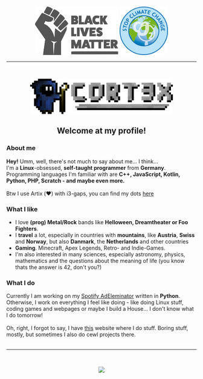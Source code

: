 <p align="center">
    <img src="https://github.com/XECortex/XECortex/blob/main/blm.png?raw=true" height="128px">
    <img src="https://github.com/XECortex/XECortex/blob/main/stop_climate_change.png?raw=true" height="128px">
</p>
<hr>
<br>

<p align="center">
    <img src="https://github.com/XECortex/XECortex/blob/main/banner_large.png?raw=true" width="75%">
</p>
<h2 align="center">Welcome at my profile!</h2>

### About me
**Hey!** Umm, well, there's not much to say about me... I think...\
I'm a **Linux**-obsessed, **self-taught programmer** from **Germany**.\
Programming languages I'm familiar with are **C++, JavaScript, Kotlin, Python, PHP, Scratch - and maybe even more.**\
\
Btw I use Artix (:heart:) with i3-gaps, you can find my dots [here](https://github.com/xecortex/dots)

### What I like
- I love **(prog) Metal/Rock** bands like **Helloween, Dreamtheater or Foo Fighters**.
- I **travel** a lot, especially in countries with **mountains**, like **Austria**, **Swiss** and **Norway**, but also **Danmark**, the **Netherlands** and other countries
- **Gaming**. Minecraft, Apex Legends, Retro- and Indie-Games.
- I'm also interested in many sciences, especially astronomy, physics, mathematics and the questions about the meaning of life (you know thats the answer is 42, don't you?)

### What I do
Currently I am working on my [Spotify AdEleminator](https://github.com/xecortex/spotify-adeleminator) written in **Python**.\
Otherwise, I work on everything I feel like doing - like doing Linux stuff, coding games and webpages or maybe I build a House... I don't know what I do tomorrow!\
\
Oh, right, I forgot to say, I have [this](https://xecortex.ddnss.org) website where I do stuff. Boring stuff, mostly, but sometimes I also do cewl projects there.
<br>
<br>
<hr>
<br>
<p align="center">
    <img src="https://github-readme-stats.vercel.app/api?username=XECortex&show_icons=true&count_private=true&theme=vue-dark&hide_border=true">
</p>

